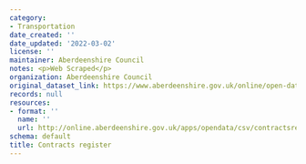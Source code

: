 ```yaml
---
category:
- Transportation
date_created: ''
date_updated: '2022-03-02'
license: ''
maintainer: Aberdeenshire Council
notes: <p>Web Scraped</p>
organization: Aberdeenshire Council
original_dataset_link: https://www.aberdeenshire.gov.uk/online/open-data/
records: null
resources:
- format: ''
  name: ''
  url: http://online.aberdeenshire.gov.uk/apps/opendata/csv/contractsregister.csv
schema: default
title: Contracts register
---
```

